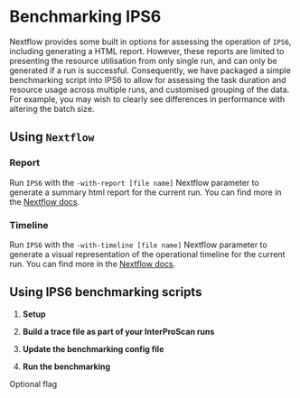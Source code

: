 # Benchmarking IPS6

Nextflow provides some built in options for assessing the operation of `IPS6`, including generating a HTML report. However, these reports are limited to presenting the resource utilisation from only single run, and can only be generated if a run is successful. Consequently, we have packaged a simple benchmarking script into IPS6 to allow for assessing the task duration and resource usage across multiple runs, and customised grouping of the data. For example, you may wish to clearly see differences in performance with altering the batch size. 

## Using `Nextflow`

### Report

Run `IPS6` with the `-with-report [file name]` Nextflow parameter to generate a summary html report for the current run. You can find more in the [Nextflow docs](https://www.nextflow.io/docs/latest/tracing.html#execution-report).

### Timeline

Run `IPS6` with the `-with-timeline [file name]` Nextflow parameter to generate a visual representation of the operational timeline for the current run. You can find more in the [Nextflow docs](https://www.nextflow.io/docs/latest/tracing.html#timeline-report).

## Using IPS6 benchmarking scripts

1. **Setup**

2. **Build a trace file as part of your InterProScan runs**

3. **Update the benchmarking config file**

4. **Run the benchmarking**


Optional flag
